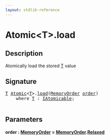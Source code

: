 ```yaml
---
layout: stdlib-reference
---
```


# Atomic\<T\>\.load

## Description

Atomically load the stored <span class='code'><a href="index.md#typeparam-T" class="code_type">T</a></span> value




## Signature 

<pre>
<a href="index.md#typeparam-T" class="code_type">T</a> <a href="index.md" class="code_type">Atomic</a>&lt;<a href="index.md#typeparam-T" class="code_type">T</a>&gt;.<a href="load.md">load</a>(<a href="../memoryorder-06/index.md" class="code_type">MemoryOrder</a> <a href="load.md#decl-order" class="code_param">order</a>)
    <span class='code_keyword'>where</span> <a href="index.md#typeparam-T" class="code_type">T</a> : <a href="../../interfaces/iatomicable-01/index.md" class="code_type">IAtomicable</a>;

</pre>

## Parameters

####  <a id="decl-order"></a>order  : [MemoryOrder](../memoryorder-06/index.md) = [MemoryOrder](../memoryorder-06/index.md)\.[Relaxed](../memoryorder-06/index.md#decl-Relaxed)


<script>
// Fix .md links to .html when on ReadTheDocs
if (window.location.hostname.includes('readthedocs') || 
    window.location.hostname.includes('rtfd.io')) {
  document.addEventListener('DOMContentLoaded', function() {
    const links = document.querySelectorAll('a');
    links.forEach(link => {
      if (link.getAttribute('href') && link.getAttribute('href').endsWith('.md')) {
        link.href = link.href.replace(/\.md($|#|\?)/, '.html$1');
      }
    });
  });
}
</script>
